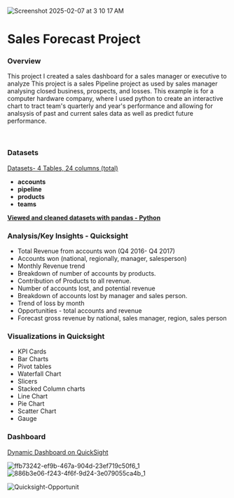 ![Screenshot 2025-02-07 at 3 10 17 AM](https://github.com/user-attachments/assets/ac0da32c-3a5a-460b-ae51-72d4756e1201)

# Sales Forecast Project  

### Overview  
This project I created a sales dashboard for a sales manager or executive to analyze This project is a sales Pipeline project as used by sales manager analysing closed business, prospects, and losses. This example is for a computer hardware company, where I used python to create an interactive chart to tract team's quarterly and year's performance and allowing for analsysis of past and current sales data as well as predict future 
performance.   
 
 
‭  
### Datasets  
[Datasets- 4 Tables, 24 columns (total)](https://www.kaggle.com/datasets/maggieakarn/sales-data/data)
- **accounts**  
- **pipeline**   
- **products**  
- **teams**  

[**Viewed and cleaned datasets  with pandas - Python**](https://www.kaggle.com/code/maggieakarn/sales-forecasts-data)

### Analysis/Key Insights - Quicksight
- Total Revenue from accounts won (Q4 2016- Q4 2017)
- Accounts won (national, regionally, manager, salesperson)
- Monthly Revenue trend
- Breakdown of number of accounts by products.
- Contribution of Products to all revenue.
- Number of accounts lost, and potential revenue
- Breakdown of accounts lost by manager and sales person.
- Trend of loss by month
- Opportunities - total accounts and revenue
- Forecast gross revenue by national, sales manager, region, sales person 

### Visualizations in Quicksight
- KPI Cards
- Bar Charts
- Pivot tables
- Waterfall Chart
- Slicers
- Stacked Column charts
- Line Chart
- Pie Chart
- Scatter Chart
- Gauge

### Dashboard 
[Dynamic Dashboard on QuickSight](https://us-east-1.quicksight.aws.amazon.com/sn/accounts/600627353728/dashboards/7355765b-a0f6-4224-89fa-8d09afdb2d75?directory_alias=maggie1)

![ffb73242-ef9b-467a-904d-23ef719c50f6_1](https://github.com/user-attachments/assets/1c08346f-a491-4250-aa11-fecba403d2b0)
![886b3e06-f243-4f6f-9d24-3e079055ca4b_1](https://github.com/user-attachments/assets/696e04f4-d2e5-44de-adce-b54feba8da84)

 ![Quicksight-Opportunit](https://github.com/user-attachments/assets/9e71719d-b8fb-473a-9a1e-6fbd9a242f64)

